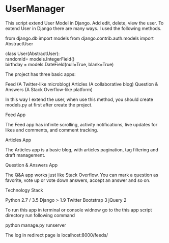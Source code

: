 # UserManager
This script extend User Model in Django. Add edit, delete, view the user.
To extend User in Django there are many ways.
I used the following methods.

from django.db import models
from django.contrib.auth.models import AbstractUser


class User(AbstractUser):	
	randomId= models.IntegerField()  
	birthday = models.DateField(null=True, blank=True)
	
The project has three basic apps:

Feed (A Twitter-like microblog)
Articles (A collaborative blog)
Question & Answers (A Stack Overflow-like platform)
  
In this way I extend the user, when use this method, you should create models.py at first after create the project.

Feed App

The Feed app has infinite scrolling, activity notifications, live updates for likes and comments, and comment tracking.

Articles App

The Articles app is a basic blog, with articles pagination, tag filtering and draft management.

Question & Answers App

The Q&A app works just like Stack Overflow. You can mark a question as favorite, vote up or vote down answers, accept an answer and so on.

Technology Stack

Python 2.7 / 3.5
Django > 1.9
Twitter Bootstrap 3
jQuery 2


To run this app in terminal or console widnow
go to the this app script directory run following command

python manage.py runserver

The log in redirect page is localhost:8000/feeds/
